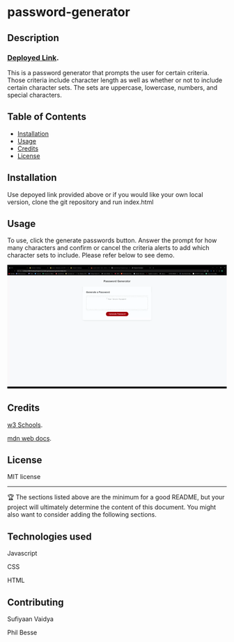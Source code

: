 # password-generator

## Description 

### [Deployed Link]().

This is a password generator that prompts the user for certain criteria. Those criteria include character length as well as whether or not to include certain character sets. The sets are uppercase, lowercase, numbers, and special characters.


## Table of Contents 

* [Installation](#installation)
* [Usage](#usage)
* [Credits](#credits)
* [License](#license)


## Installation

Use depoyed link provided above or if you would like your own local version, clone the git repository and run index.html


## Usage 

To use, click the generate passwords button. Answer the prompt for how many characters and confirm or cancel the criteria alerts to add which character sets to include. Please refer below to see demo. 

![alt text](assets/images/demo.gif)



## Credits

[w3 Schools](https://www.w3schools.com/).

[mdn web docs](https://developer.mozilla.org/en-US/).


## License

MIT license

---

🏆 The sections listed above are the minimum for a good README, but your project will ultimately determine the content of this document. You might also want to consider adding the following sections.

## Technologies used

Javascript

CSS

HTML

## Contributing

Sufiyaan Vaidya

Phil Besse
